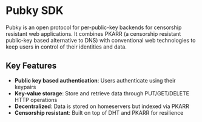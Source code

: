 # Pubky SDK

Pubky is an open protocol for per-public-key backends for censorship resistant web applications. It combines PKARR (a censorship resistant public-key based alternative to DNS) with conventional web technologies to keep users in control of their identities and data.

## Key Features

- **Public key based authentication**: Users authenticate using their keypairs
- **Key-value storage**: Store and retrieve data through PUT/GET/DELETE HTTP operations
- **Decentralized**: Data is stored on homeservers but indexed via PKARR
- **Censorship resistant**: Built on top of DHT and PKARR for resilience
